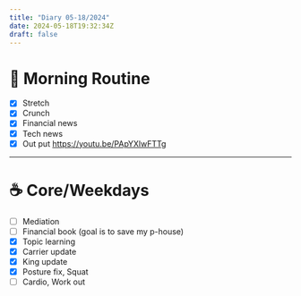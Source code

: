 ```yaml
---
title: "Diary 05-18/2024"  
date: 2024-05-18T19:32:34Z
draft: false
---
```



# 🍳 Morning Routine

- [x]  Stretch
- [x]  Crunch
- [x]  Financial news
- [x]  Tech news
- [x]  Out put https://youtu.be/PApYXlwFTTg

---

# ☕ Core/Weekdays

- [ ]  Mediation
- [ ]  Financial book (goal is to save my p-house)
- [x]  Topic learning
- [x]  Carrier update
- [x]  King update
- [x]  Posture fix, Squat
- [ ]  Cardio, Work out